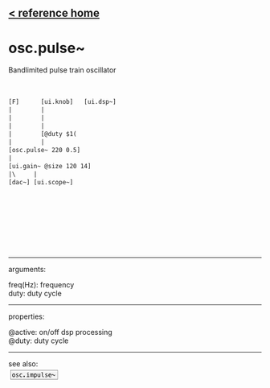 [< reference home](ceammc_lib.html)
---

# osc.pulse~


Bandlimited pulse train oscillator

```


[F]      [ui.knob]   [ui.dsp~]
|        |
|        |
|        |
|        [@duty $1(
|        |
[osc.pulse~ 220 0.5]
|
[ui.gain~ @size 120 14]
|\     |
[dac~] [ui.scope~]







            
```

---
arguments:

freq(Hz): frequency<br>
duty: duty cycle<br>

---
properties:

@active: on/off dsp
            processing<br>
@duty: duty
            cycle<br>

---
see also:<br>
[![osc.impulse~](img/object_osc.impulse~.png)](osc.impulse~.html)
